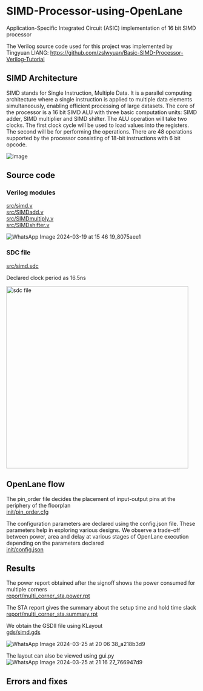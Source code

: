 # SIMD-Processor-using-OpenLane
Application-Specific Integrated Circuit (ASIC) implementation of 16 bit SIMD processor

The Verilog source code used for this project was implemented by Tingyuan LIANG: https://github.com/zslwyuan/Basic-SIMD-Processor-Verilog-Tutorial

## SIMD Architecture
SIMD stands for Single Instruction, Multiple Data. It is a parallel computing architecture where a single instruction is applied to multiple data elements simultaneously, enabling efficient processing of large datasets. The core of the processor is a 16 bit SIMD ALU with three basic computation units: SIMD adder, SIMD multiplier and SIMD shifter. 
The ALU operation will take two clocks. The first clock cycle will be used to load values into the registers. The second will be for performing the operations. There are 48 operations supported by the processor consisting of 18-bit instructions with 6 bit opcode.

![image](https://github.com/jalakjk13/SIMD-Processor-using-OpenLane/assets/97625007/0022a4f2-7ed1-4f8c-b4b5-154f7444c079)

## Source code
### Verilog modules
[src/simd.v](https://github.com/jalakjk13/SIMD-Processor-using-OpenLane/blob/25f1564c557ffd2edaf65dd7780281489e60535e/src/simd.v)\
[src/SIMDadd.v](https://github.com/jalakjk13/SIMD-Processor-using-OpenLane/blob/25f1564c557ffd2edaf65dd7780281489e60535e/src/SIMDadd.v)\
[src/SIMDmultiply.v](https://github.com/jalakjk13/SIMD-Processor-using-OpenLane/blob/25f1564c557ffd2edaf65dd7780281489e60535e/src/SIMDmultiply.v)\
[src/SIMDshifter.v](https://github.com/jalakjk13/SIMD-Processor-using-OpenLane/blob/25f1564c557ffd2edaf65dd7780281489e60535e/src/SIMDshifter.v)

![WhatsApp Image 2024-03-19 at 15 46 19_8075aee1](https://github.com/jalakjk13/SIMD-Processor-using-OpenLane/assets/97625007/56b5c73e-32e8-4a2e-a5ae-1b8fe718a1e4)

### SDC file
[src/simd.sdc](https://github.com/jalakjk13/SIMD-Processor-using-OpenLane/blob/10ec341aa3fb616f1912017e0a281f5f38f2968d/src/simd.sdc)

Declared clock period as 16.5ns

<img width="480" alt="sdc file" src="https://github.com/jalakjk13/SIMD-Processor-using-OpenLane/assets/97625007/911b0ff5-acc7-4aee-9a95-b26a323f0ebf">

## OpenLane flow
The pin_order file decides the placement of input-output pins at the periphery of the floorplan\
[init/pin_order.cfg](https://github.com/jalakjk13/SIMD-Processor-using-OpenLane/blob/c3e9fc8553d93cbd47e3d529deb13c69b487363e/init/pin_order.cfg)

The configuration parameters are declared using the config.json file. These parameters help in exploring various designs. We observe a trade-off between power, area and delay at various stages of OpenLane execution depending on the parameters declared\
[init/config.json](https://github.com/jalakjk13/SIMD-Processor-using-OpenLane/blob/c3e9fc8553d93cbd47e3d529deb13c69b487363e/init/config.json)

## Results
The power report obtained after the signoff shows the power consumed for multiple corners\
[report/multi_corner_sta.power.rpt](https://github.com/jalakjk13/SIMD-Processor-using-OpenLane/blob/c3e9fc8553d93cbd47e3d529deb13c69b487363e/report/multi_corner_sta.power.rpt)

The STA report gives the summary about the setup time and hold time slack\
[report/multi_corner_sta.summary.rpt](https://github.com/jalakjk13/SIMD-Processor-using-OpenLane/blob/c3e9fc8553d93cbd47e3d529deb13c69b487363e/report/multi_corner_sta.summary.rpt)

We obtain the GSDII file using KLayout\
[gds/simd.gds](https://github.com/jalakjk13/SIMD-Processor-using-OpenLane/blob/c3e9fc8553d93cbd47e3d529deb13c69b487363e/gds/simd.gds)

![WhatsApp Image 2024-03-25 at 20 06 38_a218b3d9](https://github.com/jalakjk13/SIMD-Processor-using-OpenLane/assets/97625007/144aee75-8920-4f95-9419-b37245aed862)

The layout can also be viewed using gui.py
![WhatsApp Image 2024-03-25 at 21 16 27_766947d9](https://github.com/jalakjk13/SIMD-Processor-using-OpenLane/assets/97625007/4fd48034-c457-413a-a8f5-5c127968339c)

## Errors and fixes




